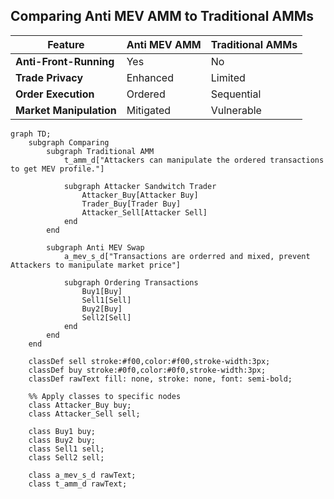 
## Comparing Anti MEV AMM to Traditional AMMs

| Feature                | Anti MEV AMM          | Traditional AMMs      |
|------------------------|-----------------------|-----------------------|
| **Anti-Front-Running** | Yes                   | No                    |
| **Trade Privacy**      | Enhanced              | Limited               |
| **Order Execution**    | Ordered               | Sequential            |
| **Market Manipulation**| Mitigated             | Vulnerable            |

```mermaid
graph TD;
    subgraph Comparing
        subgraph Traditional AMM
            t_amm_d["Attackers can manipulate the ordered transactions to get MEV profile."]
            
            subgraph Attacker Sandwitch Trader
                Attacker_Buy[Attacker Buy]
                Trader_Buy[Trader Buy]
                Attacker_Sell[Attacker Sell]
            end
        end

        subgraph Anti MEV Swap
            a_mev_s_d["Transactions are orderred and mixed, prevent Attackers to manipulate market price"]
            
            subgraph Ordering Transactions
                Buy1[Buy]
                Sell1[Sell]
                Buy2[Buy]
                Sell2[Sell]
            end
        end
    end

    classDef sell stroke:#f00,color:#f00,stroke-width:3px;
    classDef buy stroke:#0f0,color:#0f0,stroke-width:3px;
    classDef rawText fill: none, stroke: none, font: semi-bold;

    %% Apply classes to specific nodes
    class Attacker_Buy buy;
    class Attacker_Sell sell;

    class Buy1 buy;
    class Buy2 buy;
    class Sell1 sell;
    class Sell2 sell;

    class a_mev_s_d rawText;
    class t_amm_d rawText;
```
